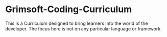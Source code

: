 # Grimsoft-Coding-Curriculum
This is a Curriculum designed to bring learners into the world of the developer.  The focus here is not on any particular language or framework.
